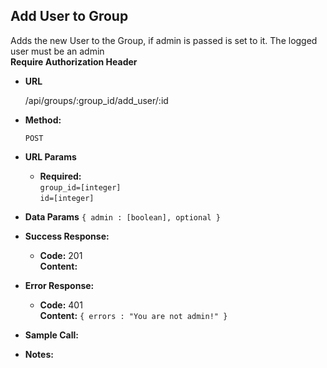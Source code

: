 **Add User to Group**
----
  Adds the new User to the Group, if admin is passed is set to it. The logged user must be an admin <br/>
  **Require Authorization Header**
* **URL**

  /api/groups/:group_id/add_user/:id

* **Method:**

  `POST` 
  
*  **URL Params**
   * **Required:**<br/>
      `group_id=[integer]`<br/>
      `id=[integer]`


* **Data Params**
    `
    { admin : [boolean], optional }
    `


  
* **Success Response:**
  
  * **Code:** 201 <br />
    **Content:** 
    
* **Error Response:**

 
  * **Code:** 401 <br />
      **Content:** `{ errors : "You are not admin!" }`

* **Sample Call:**

* **Notes:**
